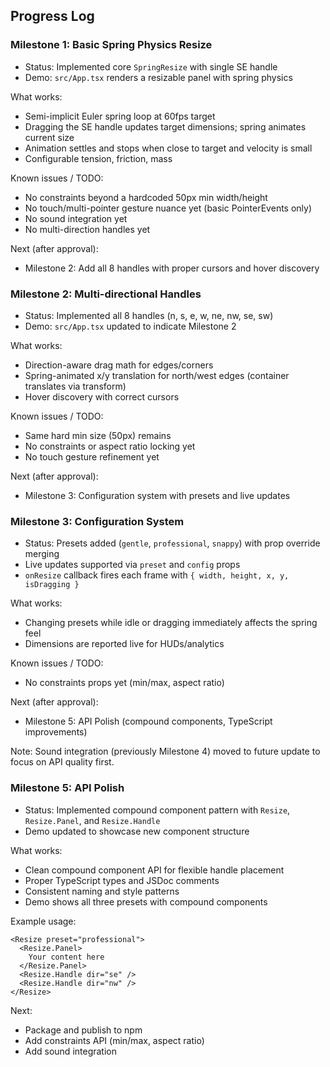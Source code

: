## Progress Log

### Milestone 1: Basic Spring Physics Resize

- Status: Implemented core `SpringResize` with single SE handle
- Demo: `src/App.tsx` renders a resizable panel with spring physics

What works:
- Semi-implicit Euler spring loop at 60fps target
- Dragging the SE handle updates target dimensions; spring animates current size
- Animation settles and stops when close to target and velocity is small
- Configurable tension, friction, mass

Known issues / TODO:
- No constraints beyond a hardcoded 50px min width/height
- No touch/multi-pointer gesture nuance yet (basic PointerEvents only)
- No sound integration yet
- No multi-direction handles yet

Next (after approval):
- Milestone 2: Add all 8 handles with proper cursors and hover discovery

### Milestone 2: Multi-directional Handles

- Status: Implemented all 8 handles (n, s, e, w, ne, nw, se, sw)
- Demo: `src/App.tsx` updated to indicate Milestone 2

What works:
- Direction-aware drag math for edges/corners
- Spring-animated x/y translation for north/west edges (container translates via transform)
- Hover discovery with correct cursors

Known issues / TODO:
- Same hard min size (50px) remains
- No constraints or aspect ratio locking yet
- No touch gesture refinement yet

Next (after approval):
- Milestone 3: Configuration system with presets and live updates

### Milestone 3: Configuration System

- Status: Presets added (`gentle`, `professional`, `snappy`) with prop override merging
- Live updates supported via `preset` and `config` props
- `onResize` callback fires each frame with `{ width, height, x, y, isDragging }`

What works:
- Changing presets while idle or dragging immediately affects the spring feel
- Dimensions are reported live for HUDs/analytics

Known issues / TODO:
- No constraints props yet (min/max, aspect ratio)

Next (after approval):
- Milestone 5: API Polish (compound components, TypeScript improvements)

Note: Sound integration (previously Milestone 4) moved to future update to focus on API quality first.

### Milestone 5: API Polish

- Status: Implemented compound component pattern with `Resize`, `Resize.Panel`, and `Resize.Handle`
- Demo updated to showcase new component structure

What works:
- Clean compound component API for flexible handle placement
- Proper TypeScript types and JSDoc comments
- Consistent naming and style patterns
- Demo shows all three presets with compound components

Example usage:
```tsx
<Resize preset="professional">
  <Resize.Panel>
    Your content here
  </Resize.Panel>
  <Resize.Handle dir="se" />
  <Resize.Handle dir="nw" />
</Resize>
```

Next:
- Package and publish to npm
- Add constraints API (min/max, aspect ratio)
- Add sound integration



